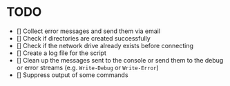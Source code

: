 # TODO

- [] Collect error messages and send them via email
- [] Check if directories are created successfully
- [] Check if the network drive already exists before connecting
- [] Create a log file for the script
- [] Clean up the messages sent to the console or send them to the debug or error streams (e.g. `Write-Debug` or `Write-Error`)
- [] Suppress output of some commands